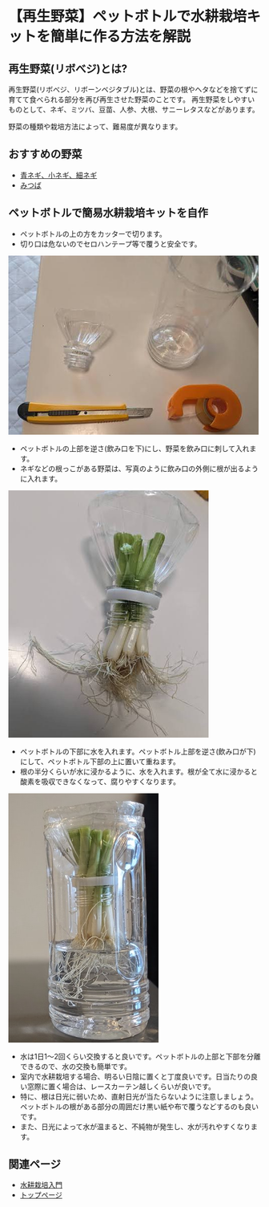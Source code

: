 # 【再生野菜】ペットボトルで水耕栽培キットを簡単に作る方法を解説

## 再生野菜(リボべジ)とは?

再生野菜(リボべジ、リボーンベジタブル)とは、野菜の根やヘタなどを捨てずに育てて食べられる部分を再び再生させた野菜のことです。
再生野菜をしやすいものとして、ネギ、ミツバ、豆苗、人参、大根、サニーレタスなどがあります。

野菜の種類や栽培方法によって、難易度が異なります。

## おすすめの野菜

- [青ネギ、小ネギ、細ネギ](./assets/hydroponics-regenerated-vegetables-plastic-bottle-negi.md)
- [みつば](./assets/hydroponics-regenerated-vegetables-plastic-bottle-mitsuba.md)

## ペットボトルで簡易水耕栽培キットを自作

- ペットボトルの上の方をカッターで切ります。
- 切り口は危ないのでセロハンテープ等で覆うと安全です。

![図1](./assets/hydroponics-regenerated-vegetables-plastic-bottle/1.jpg) 

- ペットボトルの上部を逆さ(飲み口を下)にし、野菜を飲み口に刺して入れます。
- ネギなどの根っこがある野菜は、写真のように飲み口の外側に根が出るように入れます。

![図4](./assets/hydroponics-regenerated-vegetables-plastic-bottle/4.jpg) 

- ペットボトルの下部に水を入れます。ペットボトル上部を逆さ(飲み口が下)にして、ペットボトル下部の上に置いて重ねます。
- 根の半分くらいが水に浸かるように、水を入れます。根が全て水に浸かると酸素を吸収できなくなって、腐りやすくなります。

![図5](./assets/hydroponics-regenerated-vegetables-plastic-bottle/5.jpg) 

- 水は1日1〜2回くらい交換すると良いです。ペットボトルの上部と下部を分離できるので、水の交換も簡単です。
- 室内で水耕栽培する場合、明るい日陰に置くと丁度良いです。日当たりの良い窓際に置く場合は、レースカーテン越しくらいが良いです。
- 特に、根は日光に弱いため、直射日光が当たらないように注意しましょう。ペットボトルの根がある部分の周囲だけ黒い紙や布で覆うなどするのも良いです。
- また、日光によって水が温まると、不純物が発生し、水が汚れやすくなります。

## 関連ページ

- [水耕栽培入門](hydroponics.md) 
- [トップページ](../index.md) 

